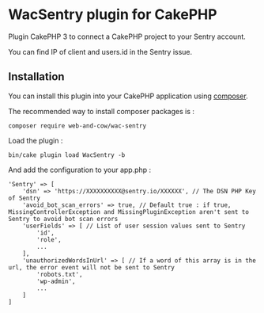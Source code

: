 # WacSentry plugin for CakePHP

Plugin CakePHP 3 to connect a CakePHP project to your Sentry account.

You can find IP of client and users.id in the Sentry issue.

## Installation

You can install this plugin into your CakePHP application using [composer](http://getcomposer.org).

The recommended way to install composer packages is :
```
composer require web-and-cow/wac-sentry
```

Load the plugin :
```
bin/cake plugin load WacSentry -b
```

And add the configuration to your app.php :
```
'Sentry' => [
    'dsn' => 'https://XXXXXXXXXX@sentry.io/XXXXXX', // The DSN PHP Key of Sentry
    'avoid_bot_scan_errors' => true, // Default true : if true, MissingControllerException and MissingPluginException aren't sent to Sentry to avoid bot scan errors
    'userFields' => [ // List of user session values sent to Sentry
        'id',
        'role',
        ...
    ],
    'unauthorizedWordsInUrl' => [ // If a word of this array is in the url, the error event will not be sent to Sentry
        'robots.txt',
        'wp-admin',
        ...
    ]
]
```